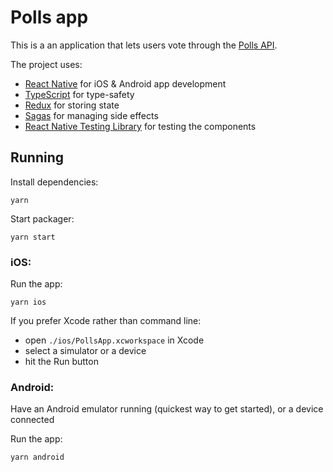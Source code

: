 # Polls app

This is a an application that lets users vote through the [Polls API](https://pollsapi.docs.apiary.io/).

The project uses:

- [React Native](https://facebook.github.io/react-native/docs/getting-started) for iOS & Android app development
- [TypeScript](https://www.typescriptlang.org/docs/home.html) for type-safety
- [Redux](https://redux.js.org/api/api-reference) for storing state
- [Sagas](https://redux-saga.js.org/) for managing side effects
- [React Native Testing Library](https://callstack.github.io/react-native-testing-library/) for testing the components

## Running

Install dependencies:

```
yarn
```

Start packager:

```
yarn start
```

### iOS:

Run the app:

```
yarn ios
```

If you prefer Xcode rather than command line:

- open `./ios/PollsApp.xcworkspace` in Xcode
- select a simulator or a device
- hit the Run button

### Android:

Have an Android emulator running (quickest way to get started), or a device connected

Run the app:

```
yarn android
```
